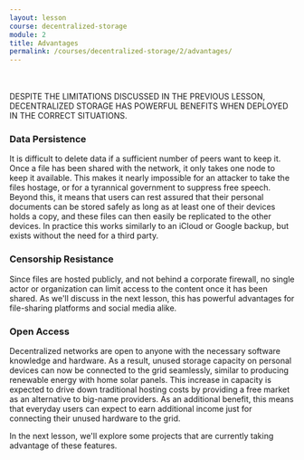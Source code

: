 ```yaml
---
layout: lesson
course: decentralized-storage
module: 2
title: Advantages
permalink: /courses/decentralized-storage/2/advantages/
---
```

<br>
<br>
<span class="openingParagraph">DESPITE THE LIMITATIONS DISCUSSED IN THE PREVIOUS LESSON, DECENTRALIZED STORAGE HAS POWERFUL BENEFITS WHEN DEPLOYED IN THE CORRECT SITUATIONS.</span>

<h3>Data Persistence</h3>
It is difficult to delete data if a sufficient number of peers want to keep it. Once a file has been shared with the network, it only takes one node to keep it available. This makes it nearly impossible for an attacker to take the files hostage, or for a tyrannical government to suppress free speech. Beyond this, it means that users can rest assured that their personal documents can be stored safely as long as at least one of their devices holds a copy, and these files can then easily be replicated to the other devices. In practice this works similarly to an iCloud or Google backup, but exists without the need for a third party. 

<h3>Censorship Resistance</h3>
Since files are hosted publicly, and not behind a corporate firewall, no single actor or organization can limit access to the content once it has been shared. As we'll discuss in the next lesson, this has powerful advantages for file-sharing platforms and social media alike. 

<h3>Open Access</h3>
Decentralized networks are open to anyone with the necessary software knowledge and hardware. As a result, unused storage capacity on personal devices can now be connected to the grid seamlessly, similar to producing renewable energy with home solar panels. This increase in capacity is expected to drive down traditional hosting costs by providing a free market as an alternative to big-name providers. As an additional benefit, this means that everyday users can expect to earn additional income just for connecting their unused hardware to the grid. 

In the next lesson, we'll explore some projects that are currently taking advantage of these features.
